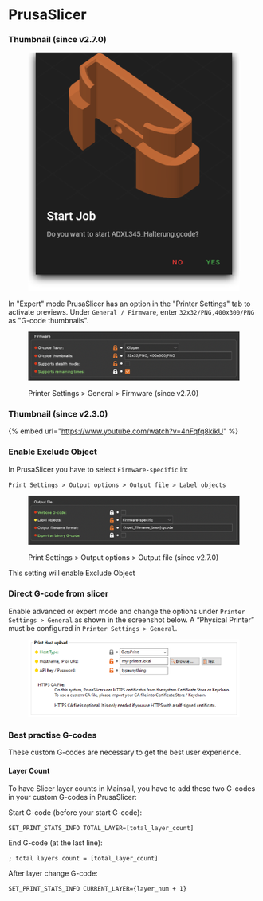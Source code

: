 # PrusaSlicer

### Thumbnail (since v2.7.0)

<figure><img src="../../.gitbook/assets/image (22).png" alt="Thumbnail from PrusaSlicer"><figcaption></figcaption></figure>

In "Expert" mode PrusaSlicer has an option in the "Printer Settings" tab to activate previews. Under `General / Firmware`, enter `32x32/PNG,400x300/PNG` as "G-code thumbnails".

<figure><img src="../../.gitbook/assets/image (38).png" alt=""><figcaption><p>Printer Settings > General > Firmware (since v2.7.0)</p></figcaption></figure>

### Thumbnail (since v2.3.0)

{% embed url="https://www.youtube.com/watch?v=4nFqfq8kikU" %}

### Enable Exclude Object

In PrusaSlicer you have to select `Firmware-specific` in:

```
Print Settings > Output options > Output file > Label objects
```

<figure><img src="../../.gitbook/assets/image (39).png" alt=""><figcaption><p>Print Settings > Output options > Output file (since v2.7.0)</p></figcaption></figure>

This setting will enable Exclude Object

### Direct G-code from slicer

Enable advanced or expert mode and change the options under `Printer Settings > General` as shown in the screenshot below. A “Physical Printer” must be configured in `Printer Settings > General`.

<figure><img src="../../.gitbook/assets/image (17).png" alt=""><figcaption></figcaption></figure>

### Best practise G-codes

These custom G-codes are necessary to get the best user experience.

#### Layer Count

To have Slicer layer counts in Mainsail, you have to add these two G-codes in your custom G-codes in PrusaSlicer:

Start G-code (before your start G-code):

```
SET_PRINT_STATS_INFO TOTAL_LAYER=[total_layer_count]
```

End G-code (at the last line):

```
; total layers count = [total_layer_count]
```

After layer change G-code:

```
SET_PRINT_STATS_INFO CURRENT_LAYER={layer_num + 1}
```
